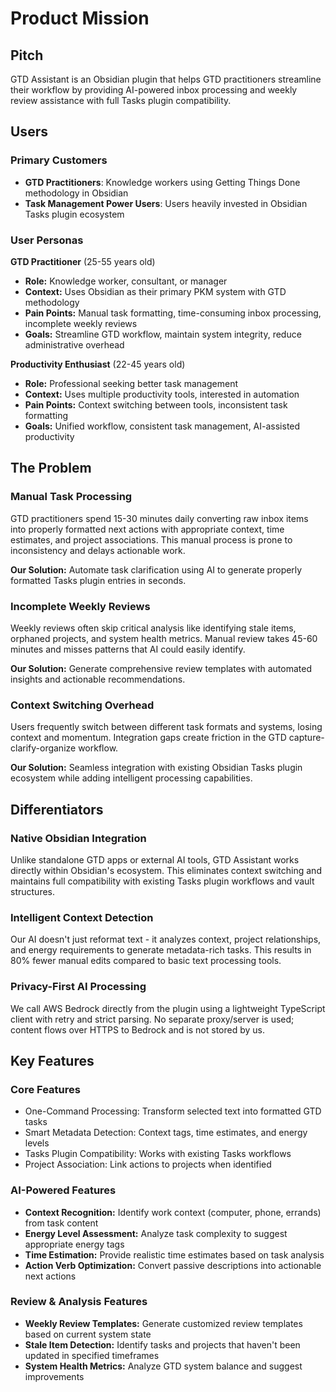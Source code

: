 # Product Mission

## Pitch

GTD Assistant is an Obsidian plugin that helps GTD practitioners streamline their workflow by providing AI-powered inbox processing and weekly review assistance with full Tasks plugin compatibility.

## Users

### Primary Customers

- **GTD Practitioners**: Knowledge workers using Getting Things Done methodology in Obsidian
- **Task Management Power Users**: Users heavily invested in Obsidian Tasks plugin ecosystem

### User Personas

**GTD Practitioner** (25-55 years old)
- **Role:** Knowledge worker, consultant, or manager
- **Context:** Uses Obsidian as their primary PKM system with GTD methodology
- **Pain Points:** Manual task formatting, time-consuming inbox processing, incomplete weekly reviews
- **Goals:** Streamline GTD workflow, maintain system integrity, reduce administrative overhead

**Productivity Enthusiast** (22-45 years old)
- **Role:** Professional seeking better task management
- **Context:** Uses multiple productivity tools, interested in automation
- **Pain Points:** Context switching between tools, inconsistent task formatting
- **Goals:** Unified workflow, consistent task management, AI-assisted productivity

## The Problem

### Manual Task Processing

GTD practitioners spend 15-30 minutes daily converting raw inbox items into properly formatted next actions with appropriate context, time estimates, and project associations. This manual process is prone to inconsistency and delays actionable work.

**Our Solution:** Automate task clarification using AI to generate properly formatted Tasks plugin entries in seconds.

### Incomplete Weekly Reviews

Weekly reviews often skip critical analysis like identifying stale items, orphaned projects, and system health metrics. Manual review takes 45-60 minutes and misses patterns that AI could easily identify.

**Our Solution:** Generate comprehensive review templates with automated insights and actionable recommendations.

### Context Switching Overhead

Users frequently switch between different task formats and systems, losing context and momentum. Integration gaps create friction in the GTD capture-clarify-organize workflow.

**Our Solution:** Seamless integration with existing Obsidian Tasks plugin ecosystem while adding intelligent processing capabilities.

## Differentiators

### Native Obsidian Integration

Unlike standalone GTD apps or external AI tools, GTD Assistant works directly within Obsidian's ecosystem. This eliminates context switching and maintains full compatibility with existing Tasks plugin workflows and vault structures.

### Intelligent Context Detection

Our AI doesn't just reformat text - it analyzes context, project relationships, and energy requirements to generate metadata-rich tasks. This results in 80% fewer manual edits compared to basic text processing tools.

### Privacy-First AI Processing

We call AWS Bedrock directly from the plugin using a lightweight TypeScript client with retry and strict parsing. No separate proxy/server is used; content flows over HTTPS to Bedrock and is not stored by us.

## Key Features

### Core Features

- One-Command Processing: Transform selected text into formatted GTD tasks
- Smart Metadata Detection: Context tags, time estimates, and energy levels
- Tasks Plugin Compatibility: Works with existing Tasks workflows
- Project Association: Link actions to projects when identified

### AI-Powered Features

- **Context Recognition:** Identify work context (computer, phone, errands) from task content
- **Energy Level Assessment:** Analyze task complexity to suggest appropriate energy tags
- **Time Estimation:** Provide realistic time estimates based on task analysis
- **Action Verb Optimization:** Convert passive descriptions into actionable next actions

### Review & Analysis Features

- **Weekly Review Templates:** Generate customized review templates based on current system state
- **Stale Item Detection:** Identify tasks and projects that haven't been updated in specified timeframes
- **System Health Metrics:** Analyze GTD system balance and suggest improvements
